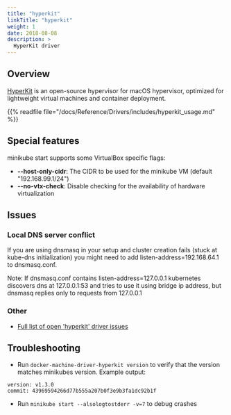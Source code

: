 ```yaml
---
title: "hyperkit"
linkTitle: "hyperkit"
weight: 1
date: 2018-08-08
description: >
  HyperKit driver
---
```


## Overview

[HyperKit](https://github.com/moby/hyperkit) is an open-source hypervisor for macOS hypervisor, optimized for lightweight virtual machines and container deployment.

{{% readfile file="/docs/Reference/Drivers/includes/hyperkit_usage.md" %}}

## Special features

minikube start supports some VirtualBox specific flags:

* **\--host-only-cidr**: The CIDR to be used for the minikube VM (default "192.168.99.1/24")
* **\--no-vtx-check**: Disable checking for the availability of hardware virtualization 

## Issues

### Local DNS server conflict

If you are using dnsmasq in your setup and cluster creation fails (stuck at kube-dns initialization) you might need to add listen-address=192.168.64.1 to dnsmasq.conf.

Note: If dnsmasq.conf contains listen-address=127.0.0.1 kubernetes discovers dns at 127.0.0.1:53 and tries to use it using bridge ip address, but dnsmasq replies only to requests from 127.0.0.1

### Other

* [Full list of open 'hyperkit' driver issues](https://github.com/kubernetes/minikube/labels/co%2Fhyperkit)

## Troubleshooting

* Run `docker-machine-driver-hyperkit version` to verify that the version matches minikubes version. Example output:

```
version: v1.3.0
commit: 43969594266d77b555a207b0f3e9b3fa1dc92b1f
````

* Run `minikube start --alsologtostderr -v=7` to debug crashes

